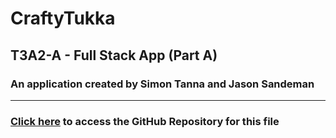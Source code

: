 # CraftyTukka

## T3A2-A - Full Stack App (Part A)

### An application created by Simon Tanna and Jason Sandeman

***

### [Click here](https://github.com/Crafty-Tukka/CraftyTukkaDocs) to access the GitHub Repository for this file
